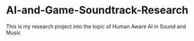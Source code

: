 # AI-and-Game-Soundtrack-Research
 This is my research project into the topic of Human Aware AI in Sound and Music 
